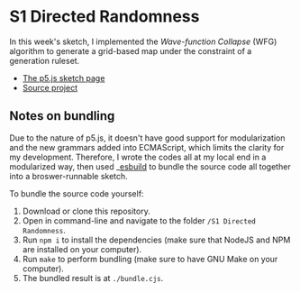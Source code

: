 # S1 Directed Randomness

In this week's sketch, I implemented the _Wave-function Collapse_ (WFG) algorithm to generate a grid-based map under the constraint of a generation ruleset.

- [The p5.js sketch page](https://editor.p5js.org/WangNianyi2001/sketches/xMU9KuitU)
- [Source project](https://github.com/Nianyi-GSND-Projects/GSND-6460-HW/tree/master/S1%20Directed%20Randomness)

## Notes on bundling

Due to the nature of p5.js, it doesn't have good support for modularization and the new grammars added into ECMAScript, which limits the clarity for my development.
Therefore, I wrote the codes all at my local end in a modularized way, then used _[esbuild](https://esbuild.github.io/) to bundle the source code all together into a broswer-runnable sketch.

To bundle the source code yourself:

1. Download or clone this repository.
1. Open in command-line and navigate to the folder `/S1 Directed Randomness`.
1. Run `npm i` to install the dependencies (make sure that NodeJS and NPM are installed on your computer).
1. Run `make` to perform bundling (make sure to have GNU Make on your computer).
1. The bundled result is at `./bundle.cjs`.